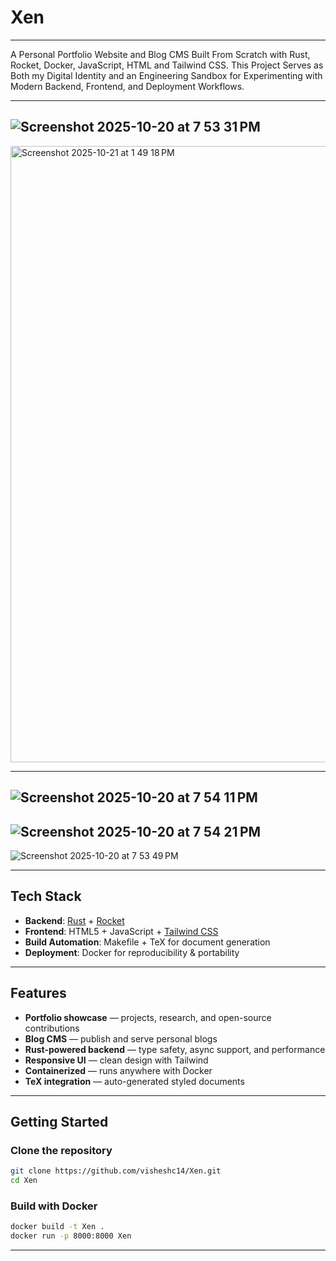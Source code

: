 # Xen
---
A Personal Portfolio Website and Blog CMS Built From Scratch with Rust, Rocket, Docker, JavaScript, HTML and Tailwind CSS.
This Project Serves as Both my Digital Identity and an Engineering Sandbox for Experimenting with Modern Backend, Frontend, and Deployment Workflows.

---

![Screenshot 2025-10-20 at 7 53 31 PM](https://github.com/user-attachments/assets/d937e8f5-7e79-4633-9ea4-06bb38175cbe)
---
<img width="1044" height="986" alt="Screenshot 2025-10-21 at 1 49 18 PM" src="https://github.com/user-attachments/assets/29596206-980c-4b8a-ba1d-6172577dec3e" />

---
![Screenshot 2025-10-20 at 7 54 11 PM](https://github.com/user-attachments/assets/926f64f2-04d0-4c7c-97e5-1a847ded40e3)
---
![Screenshot 2025-10-20 at 7 54 21 PM](https://github.com/user-attachments/assets/5e09f597-a7c3-4c1c-8315-f8834bac13aa)
---
![Screenshot 2025-10-20 at 7 53 49 PM](https://github.com/user-attachments/assets/8f4764ad-6fea-4619-875c-34b0758f3064)

---


##  Tech Stack  

- **Backend**: [Rust](https://www.rust-lang.org/) + [Rocket](https://rocket.rs/)  
- **Frontend**: HTML5 + JavaScript + [Tailwind CSS](https://tailwindcss.com/)  
- **Build Automation**: Makefile + TeX for document generation  
- **Deployment**: Docker for reproducibility & portability  

---

## Features  

- **Portfolio showcase** — projects, research, and open-source contributions  
- **Blog CMS** — publish and serve personal blogs  
- **Rust-powered backend** — type safety, async support, and performance  
- **Responsive UI** — clean design with Tailwind  
- **Containerized** — runs anywhere with Docker  
- **TeX integration** — auto-generated styled documents  

---

## Getting Started  

### Clone the repository  
```bash
git clone https://github.com/visheshc14/Xen.git
cd Xen
```
### Build with Docker
```bash
docker build -t Xen .
docker run -p 8000:8000 Xen
```
---
